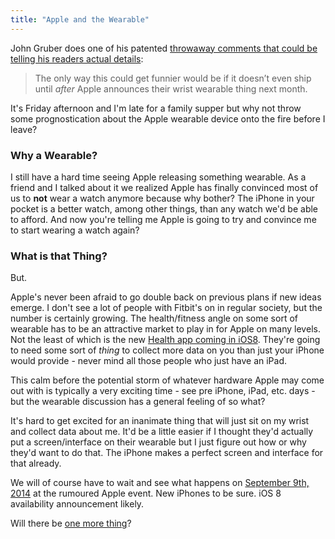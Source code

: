 ```yaml
---
title: "Apple and the Wearable"
---
```

<p>John Gruber does one of his patented <a href="https://daringfireball.net/linked/2014/08/08/moto-360-charging">throwaway comments that could be telling his readers actual details</a>:</p>
<blockquote><p>
  The only way this could get funnier would be if it doesn’t even ship until <em>after</em> Apple announces their wrist wearable thing next month.
</p></blockquote>
<p>It's Friday afternoon and I'm late for a family supper but why not throw some prognostication about the Apple wearable device onto the fire before I leave?</p>
<h3>Why a Wearable?</h3>
<p>I still have a hard time seeing Apple releasing something wearable. As a friend and I talked about it we realized Apple has finally convinced most of us to <strong>not</strong> wear a watch anymore because why bother? The iPhone in your pocket is a better watch, among other things, than any watch we'd be able to afford. And now you're telling me Apple is going to try and convince me to start wearing a watch again?</p>
<h3>What is that Thing?</h3>
<p>But.</p>
<p>Apple's never been afraid to go double back on previous plans if new ideas emerge. I don't see a lot of people with Fitbit's on in regular society, but the number is certainly growing. The health/fitness angle on some sort of wearable has to be an attractive market to play in for Apple on many levels. Not the least of which is the new <a href="https://www.apple.com/ios/ios8/health/">Health app coming in iOS8</a>. They're going to need some sort of <em>thing</em> to collect more data on you than just your iPhone would provide - never mind all those people who just have an iPad.</p>
<p>This calm before the potential storm of whatever hardware Apple may come out with is typically a very exciting time - see pre iPhone, iPad, etc. days - but the wearable discussion has a general feeling of so what?</p>
<p>It's hard to get excited for an inanimate thing that will just sit on my wrist and collect data about me. It'd be a little easier if I thought they'd actually put a screen/interface on their wearable but I just figure out how or why they'd want to do that. The iPhone makes a perfect screen and interface for that already.</p>
<p>We will of course have to wait and see what happens on <a href="https://techcrunch.com/2014/08/05/apples-iphone-event-said-to-be-happening-sept-9/">September 9th, 2014</a> at the rumoured Apple event. New iPhones to be sure. iOS 8 availability announcement likely.</p>
<p>Will there be <a href="https://www.youtube.com/watch?v=hyCzbXx9i-M">one more thing</a>?</p>
